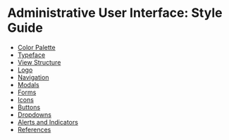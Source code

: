 Administrative User Interface: Style Guide
==========================================

- [Color Palette](color-palette.md)
- [Typeface](typeface.md)
- [View Structure](view-structure.md)
- [Logo](spacing.md)
- [Navigation](navigation.md)
- [Modals](modals.md)
- [Forms](forms.md)
- [Icons](icons.md)
- [Buttons](buttons.md)
- [Dropdowns](dropdowns.md)
- [Alerts and Indicators](alerts-indicators.md)
- [References](references.md)

